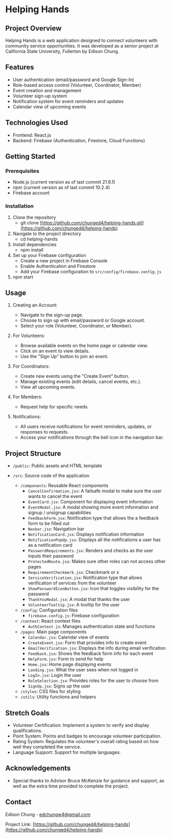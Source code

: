 # Helping Hands

## Project Overview

Helping Hands is a web application designed to connect volunteers with community service opportunities. It was developed as a senior project at California State University, Fullerton by Edison Chung.

## Features

-   User authentication (email/password and Google Sign-In)
-   Role-based access control (Volunteer, Coordinator, Member)
-   Event creation and management
-   Volunteer sign-up system
-   Notification system for event reminders and updates
-   Calendar view of upcoming events

## Technologies Used

-   Frontend: React.js
-   Backend: Firebase (Authentication, Firestore, Cloud Functions)

## Getting Started

### Prerequisites

-   Node.js (current version as of last commit 21.6.1)
-   npm (current version as of last commit 10.2.4)
-   Firebase account

### Installation

1. Clone the repository
    - git clone [https://github.com/chunged4/helping-hands.git](https://github.com/chunged4/helping-hands)
2. Navigate to the project directory
    - cd helping-hands
3. Install dependencies
    - npm install
4. Set up your Firebase configuration
    - Create a new project in Firebase Console
    - Enable Authentication and Firestore
    - Add your Firebase configuration to `src/config/firebase.config.js`
5. npm start

## Usage

1. Creating an Account:

    - Navigate to the sign-up page.
    - Choose to sign up with email/password or Google account.
    - Select your role (Volunteer, Coordinator, or Member).

2. For Volunteers:

    - Browse available events on the home page or calendar view.
    - Click on an event to view details.
    - Use the "Sign Up" button to join an event.

3. For Coordinators:

    - Create new events using the "Create Event" button.
    - Manage existing events (edit details, cancel events, etc.).
    - View all upcoming events.

4. For Members:

    - Request help for specific needs.

5. Notifications:
    - All users receive notifications for event reminders, updates, or responses to requests.
    - Access your notifications through the bell icon in the navigation bar.

## Project Structure

-   `/public`: Public assets and HTML template
-   `/src`: Source code of the application

    -   `/components`: Reusable React components
        -   `CancelConfirmation.jsx`: A failsafe modal to make sure the user wants to cancel the event
        -   `EventCard.jsx`: Component for displaying event information
        -   `EventModal.jsx`: A modal showing more event information and signup / unsignup capabilities
        -   `FeedbackForm.jsx`: Notification type that allows the a feedback form to be filled out
        -   `Navbar.jsx`: Navigation bar
        -   `NotificationCard.jsx`: Displays notification information
        -   `NotificationPopUp.jsx`: Displays all the notifications a user has as a notification card
        -   `PasswordRequirements.jsx`: Renders and checks as the user inputs their password
        -   `ProtectedRoute.jsx`: Makes sure other roles can not access other pages
        -   `RequirementCheckmark.jsx`: Checkmark or x
        -   `ServiceVerification.jsx`: Notification type that allows verification of services from the volunteer
        -   `ShowPasswordIconButton.jsx`: Icon that toggles visibility for the password
        -   `ThankYouModal.jsx`: A modal that thanks the user
        -   `VolunteerTooltip.jsx`: A tooltip for the user
    -   `/config`: Configuration files
        -   `firebase.config.js`: Firebase configuration
    -   `/context`: React context files
        -   `AuthContext.js`: Manages authentication state and functions
    -   `/pages`: Main page components
        -   `Calendar.jsx`: Calendar view of events
        -   `CreateEvent.jsx`: Form that provides info to create event
        -   `EmailVerification.jsx`: Displays the info during email verification
        -   `Feedback.jsx`: Shows the feedback form info for each event
        -   `HelpForm.jsx`: Form to send for help
        -   `Home.jsx`: Home page displaying events
        -   `Landing.jsx`: What the user sees when not logged in
        -   `LogIn.jsx`: Login the user
        -   `RoleSelection.jsx`: Provides roles for the user to choose from
        -   `SignUp.jsx`: Signs up the user
    -   `/styles`: CSS files for styling
    -   `/utils`: Utility functions and helpers

## Stretch Goals

-   Volunteer Certification: Implement a system to verify and display qualifications.
-   Point System: Points and badges to encourage volunteer participation.
-   Rating System: Regulates the volunteer's overall rating based on how well they completed the service.
-   Language Support: Support for multiple languages.

## Acknowledgements

-   Special thanks to Advisor Bruce McKenzie for guidance and support, as well as the extra time provided to complete the project.

## Contact

Edison Chung - edchungw4@gmail.com

Project Link: [https://github.com/chunged4/helping-hands](https://github.com/chunged4/helping-hands)
